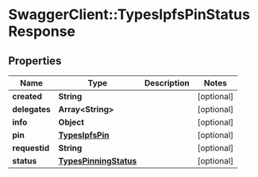 # SwaggerClient::TypesIpfsPinStatusResponse

## Properties
Name | Type | Description | Notes
------------ | ------------- | ------------- | -------------
**created** | **String** |  | [optional] 
**delegates** | **Array&lt;String&gt;** |  | [optional] 
**info** | **Object** |  | [optional] 
**pin** | [**TypesIpfsPin**](TypesIpfsPin.md) |  | [optional] 
**requestid** | **String** |  | [optional] 
**status** | [**TypesPinningStatus**](TypesPinningStatus.md) |  | [optional] 

